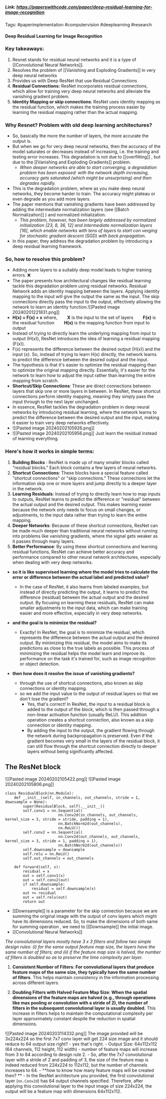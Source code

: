 ##### Link: https://paperswithcode.com/paper/deep-residual-learning-for-image-recognition

Tags:
#paperimplementation #computervision #deeplearning #research

#### Deep Residual Learning for Image Recognition
### Key takeaways:
1.  Resnet stands for residual neural networks and it is a type of [[Convolutional Neural Networks]]. 
2. Resolves the problem of [[Vanishing and Exploding Gradients]] in very deep neural networks
3. Provides us with Deep ResNet that use Residual Connections
4. **Residual Connections:** ResNet incorporates residual connections, which allow for training very deep neural networks and alleviate the vanishing gradient problem.
5.  **Identity Mapping or skip connections**: ResNet uses identity mapping as the residual function, which makes the training process easier by learning the residual mapping rather than the actual mapping.

### Why Resnet? Problem with old deep learning architectures?
- So, basically the more the number of layers, the more  accurate the output is. 
- But when we go for very deep neural networks, then the accuracy of the model saturates or decreases instead of increasing, i.e. the training and testing error increases. This degradation is not due to [[overfitting]] , but due to the [[Vanishing and Exploding Gradients]] problem. 
	- *When deeper networks are able to start converging, a degradation problem has been exposed: with the network depth increasing, accuracy gets saturated (which might be unsurprising) and then degrades rapidly.*
- This is the degradation problem, where as you make deep neural networks, they become harder to train. The accuracy might plateau or even degrade as you add more layers.
- The paper mentions that vanishing gradients have been addressed by adding the intermediate normalization layers (see [[Batch Normalization]] ) and normalized initialization.
	- *This problem, however, has been largely addressed by normalized initialization [23, 8, 36, 12] and intermediate normalization layers [16], which enable networks with tens of layers to start con verging for stochastic gradient descent (SGD) with back propagation*.
-  In this paper, they address the degradation problem by introducing a deep residual learning framework.
### So, how to resolve this problem?
- Adding more layers to a suitably deep model leads to higher training errors. ❌
- The paper presents how architectural changes like residual learning tackle this degradation problem using residual networks. Residual Network adds an identity mapping between the layers. Applying identity mapping to the input will give the output the same as the input. The skip connections directly pass the input to the output, effectively allowing the network to learn an identity function.![[Pasted image 20240201221831.png]]
- **H(x) = F(x) + x**
where,
       **X** is the input to the set of layers
       **F(x)** is the residual function
       **H(x)** is the mapping function from input to output
- Instead of trying to directly learn the underlying mapping from input to output (H(x)), ResNet introduces the idea of learning a residual mapping (F(x)).
- F(x) represents the difference between the desired output (H(x)) and the input (x). So, instead of trying to learn H(x) directly, the network learns to predict the difference between the desired output and the input.
- The hypothesis is that it's easier to optimize the residual mapping than to optimize the original mapping directly. Essentially, it's easier for the network to learn how to adjust the input rather than learning the entire mapping from scratch.
- **Shortcut/Skip Connections**: These are direct connections between layers that skip one or more layers in between. In ResNet, these shortcut connections perform identity mapping, meaning they simply pass the input through to the next layer unchanged.
- In essence, ResNet tackles the degradation problem in deep neural networks by introducing residual learning, where the network learns to predict the difference between the desired output and the input, making it easier to train very deep networks effectively.
- ![[Pasted image 20240202105926.png]]
- ![[Pasted image 20240202105956.png]] Just learn the residual instead of learning everything.
### Here's how it works in simple terms:
1. **Building Blocks** : ResNet is made up of many smaller blocks called "residual blocks." Each block contains a few layers of neural networks.
2. **Shortcut Connections**: These blocks have a special feature called "shortcut connections" or "skip connections." These connections let the information skip one or more layers and jump directly to a deeper layer in the network.
3. **Learning Residuals**: Instead of trying to directly learn how to map inputs to outputs, ResNet learns to predict the difference or "residual" between the actual output and the desired output. This makes learning easier because the network only needs to focus on small changes, or adjustments, to the input data rather than trying to learn the entire mapping.
4. **Deeper Networks**: Because of these shortcut connections, ResNet can be made much deeper than traditional neural networks without running into problems like vanishing gradients, where the signal gets weaker as it passes through many layers.
5. **Better Performance**: By using these shortcut connections and learning residual functions, ResNet can achieve better accuracy and performance compared to other neural network architectures, especially when dealing with very deep networks.

- **so it is like supervised learning where the model tries to calculate the error or difference between the actual label and predicted value?**
	- In the case of ResNet, it also learns from labeled examples, but instead of directly predicting the output, it learns to predict the difference (residual) between the actual output and the desired output. By focusing on learning these residuals, ResNet can make smaller adjustments to the input data, which can make training easier and more effective, especially in very deep networks.
	
- **and the goal is to minimize the residual?**
	- Exactly! In ResNet, the goal is to minimize the residual, which represents the difference between the actual output and the desired output. By minimizing this residual, the model aims to make its predictions as close to the true labels as possible. This process of minimizing the residual helps the model learn and improve its performance on the task it's trained for, such as image recognition or object detection.
	
- **then how does it resolve the issue of vanishing gradients?**
	- through the use of shortcut connections, also known as skip connections or identity mapping.
	- so we add the input value to the output of residual layers so that we don't lose the gradient?
		- Yes, that's correct! In ResNet, the input to a residual block is added to the output of the block, which is then passed through a non-linear activation function (usually ReLU). This addition operation creates a shortcut connection, also known as a skip connection or identity mapping.
		- By adding the input to the output, the gradient flowing through the network during backpropagation is preserved. Even if the gradient becomes very small in the layers of the residual block, it can still flow through the shortcut connection directly to deeper layers without being significantly affected.

## The ResNet block

![[Pasted image 20240202105422.png]] ![[Pasted image 20240202105806.png]]
```
class ResidualBlock(nn.Module):
    def __init__(self, in_channels, out_channels, stride = 1, downsample = None):
        super(ResidualBlock, self).__init__()
        self.conv1 = nn.Sequential(
                        nn.Conv2d(in_channels, out_channels, kernel_size = 3, stride = stride, padding = 1),
                        nn.BatchNorm2d(out_channels),
                        nn.ReLU())
        self.conv2 = nn.Sequential(
                        nn.Conv2d(out_channels, out_channels, kernel_size = 3, stride = 1, padding = 1),
                        nn.BatchNorm2d(out_channels))
        self.downsample = downsample
        self.relu = nn.ReLU()
        self.out_channels = out_channels
        
    def forward(self, x):
        residual = x
        out = self.conv1(x)
        out = self.conv2(out)
        if self.downsample:
            residual = self.downsample(x)
        out += residual
        out = self.relu(out)
        return out
```
- [[Downsample]]  is a parameter for the skip connection because we are summing the original image with the output of conv layers which might have its dimensions reduced.  So, to make the dimensions of both same for summing operation , we need to [[Downsample]] the initial image.
- [[Convolutional Neural Networks]]

*The convolutional layers mostly have 3 x 3 filters and follow two simple design rules: (i) for the same output feature map size, the layers have the same number of filters; and (ii) if the feature map size is halved, the number of filters is doubled so as to preserve the time complexity per layer.*
1. **Consistent Number of Filters**: **For convolutional layers that produce feature maps of the same size, they typically have the same number of filters**. This helps maintain consistency in the information processing across different layers.
	    
2. **Doubling Filters with Halved Feature Map Size**: **When the spatial dimensions of the feature maps are halved (e.g., through operations like max pooling or convolution with a stride of 2), the number of filters in the subsequent convolutional layer is usually doubled.** This increase in filters helps to maintain the computational complexity per layer approximately constant despite the reduction in spatial dimensions. 


![[Pasted image 20240203114332.png]]
The image provided will be 3x224x224 so the first 7x7 conv layer will get 224 size image and it should reduce to 64 output size right?
	- yes that's right. 
	- Output Size: 64x112x112 (64 channels, 112 height, 112 width)
	- number of feature maps will increase from 3 to 64 according to design rule 2.
	- So, after the 7x7 convolutional layer with a stride of 2 and padding of 3, the size of the feature map is indeed reduced from 224x224 to 112x112, but the number of channels increases to 64. 
	- **how to know how many feature maps will be created then? ** 
		- In the ResNet architecture you provided, the first convolutional layer (`nn.Conv2d`) has 64 output channels specified. Therefore, after applying this convolutional layer to the input image of size 224x224, the output will be a feature map with dimensions 64x112x112.

